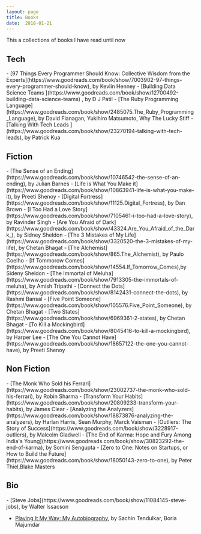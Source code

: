 ```yaml
---
layout: page
title: Books
date:  2018-01-21
---
```


This a collections of books I have read until now 

<h2>Tech </h2>
- [97 Things Every Programmer Should Know: Collective Wisdom from the Experts](https://www.goodreads.com/book/show/7003902-97-things-every-programmer-should-know), by Kevlin Henney
- [Building Data Science Teams ](https://www.goodreads.com/book/show/12700492-building-data-science-teams) , by D J Patil
- [The Ruby Programming Language](https://www.goodreads.com/book/show/2485075.The_Ruby_Programming_Language), by David Flanagan, Yukihiro Matsumoto, Why The Lucky Stiff
- [Talking With Tech Leads ](https://www.goodreads.com/book/show/23270194-talking-with-tech-leads), by Patrick Kua
<h2>Fiction</h2>
- [The Sense of an Ending](https://www.goodreads.com/book/show/10746542-the-sense-of-an-ending), by Julian Barnes
- [Life is What You Make it](https://www.goodreads.com/book/show/10863941-life-is-what-you-make-it), by Preeti Shenoy
- [Digital Fortress](https://www.goodreads.com/book/show/11125.Digital_Fortress), by Dan Brown
- [I Too Had a Love Story](https://www.goodreads.com/book/show/7105461-i-too-had-a-love-story), by Ravinder Singh
- [Are You Afraid of Dark](https://www.goodreads.com/book/show/43324.Are_You_Afraid_of_the_Dark_), by Sidney Sheldon
- [The 3 Mistakes of My Life](https://www.goodreads.com/book/show/3320520-the-3-mistakes-of-my-life), by Chetan Bhagat
- [The Alchemist](https://www.goodreads.com/book/show/865.The_Alchemist), by Paulo Coelho
- [If Tommorow Comes](https://www.goodreads.com/book/show/14554.If_Tomorrow_Comes),by  Sideny Sheldon
- [The Immortal of Meluha](https://www.goodreads.com/book/show/7913305-the-immortals-of-meluha), by Amish Tripathi
- [Connect the Dots](https://www.goodreads.com/book/show/8142431-connect-the-dots), by Rashmi Bansal
- [Five Point Someone](https://www.goodreads.com/book/show/105576.Five_Point_Someone), by Chetan Bhagat
- [Two States](https://www.goodreads.com/book/show/6969361-2-states), by Chetan Bhagat
- [To Kill a Mockingbird](https://www.goodreads.com/book/show/8045416-to-kill-a-mockingbird), by Harper Lee
- [The One You Cannot Have](https://www.goodreads.com/book/show/18657122-the-one-you-cannot-have), by Preeti Shenoy 

<h2>Non Fiction</h2>
- [The Monk Who Sold his Ferrari](https://www.goodreads.com/book/show/23002737-the-monk-who-sold-his-ferrari), by Robin Sharma
- [Transform Your Habits](https://www.goodreads.com/book/show/20809233-transform-your-habits), by James Clear
- [Analyzing the Analyzers](https://www.goodreads.com/book/show/18873876-analyzing-the-analyzers), by Harlan Harris, Sean Murphy, Marck Vaisman
- [Outliers: The Story of Success](https://www.goodreads.com/book/show/3228917-outliers), by Malcolm Gladwell
- [The End of Karma: Hope and Fury Among India's Young](https://www.goodreads.com/book/show/30823292-the-end-of-karma), by Somini Sengupta
- [Zero to One: Notes on Startups, or How to Build the Future](https://www.goodreads.com/book/show/18050143-zero-to-one), by Peter Thiel,Blake Masters

<h2>Bio</h2>
- [Steve Jobs](https://www.goodreads.com/book/show/11084145-steve-jobs), by Walter Issacson

- [Playing It My Way: My Autobiography](https://www.goodreads.com/book/show/23152041-playing-it-my-way), by Sachin Tendulkar, Boria Majumdar
